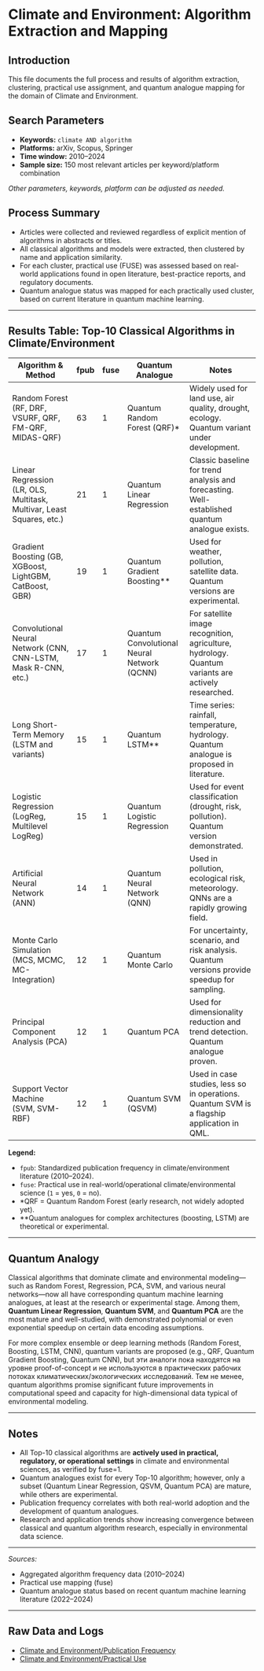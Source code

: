 # Climate and Environment: Algorithm Extraction and Mapping

## Introduction

This file documents the full process and results of algorithm extraction, clustering, practical use assignment, and quantum analogue mapping for the domain of Climate and Environment.

## Search Parameters

- **Keywords:** `climate AND algorithm`
- **Platforms:** arXiv, Scopus, Springer
- **Time window:** 2010–2024
- **Sample size:** 150 most relevant articles per keyword/platform combination

_Other parameters, keywords, platform can be adjusted as needed._

## Process Summary

- Articles were collected and reviewed regardless of explicit mention of algorithms in abstracts or titles.
- All classical algorithms and models were extracted, then clustered by name and application similarity.
- For each cluster, practical use (FUSE) was assessed based on real-world applications found in open literature, best-practice reports, and regulatory documents.
- Quantum analogue status was mapped for each practically used cluster, based on current literature in quantum machine learning.

---

## Results Table: Top-10 Classical Algorithms in Climate/Environment

| Algorithm & Method                                                                             | fpub | fuse | Quantum Analogue             | Notes                                                                                       |
|------------------------------------------------------------------------------------------------|------|------|------------------------------|---------------------------------------------------------------------------------------------|
| Random Forest (RF, DRF, VSURF, QRF, FM-QRF, MIDAS-QRF)                                         | 63   | 1    | Quantum Random Forest (QRF)* | Widely used for land use, air quality, drought, ecology. Quantum variant under development.  |
| Linear Regression (LR, OLS, Multitask, Multivar, Least Squares, etc.)                          | 21   | 1    | Quantum Linear Regression    | Classic baseline for trend analysis and forecasting. Well-established quantum analogue exists.|
| Gradient Boosting (GB, XGBoost, LightGBM, CatBoost, GBR)                                       | 19   | 1    | Quantum Gradient Boosting**  | Used for weather, pollution, satellite data. Quantum versions are experimental.              |
| Convolutional Neural Network (CNN, CNN-LSTM, Mask R-CNN, etc.)                                 | 17   | 1    | Quantum Convolutional Neural Network (QCNN) | For satellite image recognition, agriculture, hydrology. Quantum variants are actively researched. |
| Long Short-Term Memory (LSTM and variants)                                                     | 15   | 1    | Quantum LSTM**               | Time series: rainfall, temperature, hydrology. Quantum analogue is proposed in literature.   |
| Logistic Regression (LogReg, Multilevel LogReg)                                                | 15   | 1    | Quantum Logistic Regression  | Used for event classification (drought, risk, pollution). Quantum version demonstrated.      |
| Artificial Neural Network (ANN)                                                                | 14   | 1    | Quantum Neural Network (QNN) | Used in pollution, ecological risk, meteorology. QNNs are a rapidly growing field.           |
| Monte Carlo Simulation (MCS, MCMC, MC-Integration)                                             | 12   | 1    | Quantum Monte Carlo          | For uncertainty, scenario, and risk analysis. Quantum versions provide speedup for sampling. |
| Principal Component Analysis (PCA)                                                             | 12   | 1    | Quantum PCA                  | Used for dimensionality reduction and trend detection. Quantum analogue proven.              |
| Support Vector Machine (SVM, SVM-RBF)                                                          | 12   | 1    | Quantum SVM (QSVM)           | Used in case studies, less so in operations. Quantum SVM is a flagship application in QML.   |

**Legend:**  
- `fpub`: Standardized publication frequency in climate/environment literature (2010–2024).  
- `fuse`: Practical use in real-world/operational climate/environmental science (`1` = yes, `0` = no).  
- *QRF = Quantum Random Forest (early research, not widely adopted yet).  
- **Quantum analogues for complex architectures (boosting, LSTM) are theoretical or experimental.

---

## Quantum Analogy

Classical algorithms that dominate climate and environmental modeling—such as Random Forest, Regression, PCA, SVM, and various neural networks—now all have corresponding quantum machine learning analogues, at least at the research or experimental stage. Among them, **Quantum Linear Regression**, **Quantum SVM**, and **Quantum PCA** are the most mature and well-studied, with demonstrated polynomial or even exponential speedup on certain data encoding assumptions.

For more complex ensemble or deep learning methods (Random Forest, Boosting, LSTM, CNN), quantum variants are proposed (e.g., QRF, Quantum Gradient Boosting, Quantum CNN), but эти аналоги пока находятся на уровне proof-of-concept и не используются в практических рабочих потоках климатических/экологических исследований. Тем не менее, quantum algorithms promise significant future improvements in computational speed and capacity for high-dimensional data typical of environmental modeling.

---

## Notes

- All Top-10 classical algorithms are **actively used in practical, regulatory, or operational settings** in climate and environmental sciences, as verified by fuse=1.
- Quantum analogues exist for every Top-10 algorithm; however, only a subset (Quantum Linear Regression, QSVM, Quantum PCA) are mature, while others are experimental.
- Publication frequency correlates with both real-world adoption and the development of quantum analogues.
- Research and application trends show increasing convergence between classical and quantum algorithm research, especially in environmental data science.

---

*Sources:*  
- Aggregated algorithm frequency data (2010–2024)  
- Practical use mapping (fuse)  
- Quantum analogue status based on recent quantum machine learning literature (2022–2024)

---

## Raw Data and Logs

- [Climate and Environment/Publication Frequency](https://github.com/AnastasiiaPetrus/Theoretical-Quantum-Advantage-Why-to-build-a-Quantum-Computer-/tree/main/Climate%20and%20Environment/Publication%20Frequency)
- [Climate and Environment/Practical Use](https://github.com/AnastasiiaPetrus/Theoretical-Quantum-Advantage-Why-to-build-a-Quantum-Computer-/tree/main/Climate%20and%20Environment/Practical%20Use)
